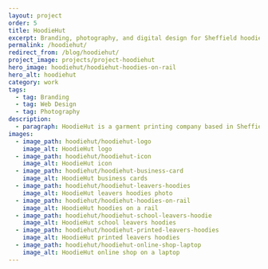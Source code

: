 ```yaml
---
layout: project
order: 5
title: HoodieHut
excerpt: Branding, photography, and digital design for Sheffield hoodie printing company, HoodieHut.
permalink: /hoodiehut/
redirect_from: /blog/hoodiehut/
project_image: projects/project-hoodiehut
hero_image: hoodiehut/hoodiehut-hoodies-on-rail
hero_alt: hoodiehut
category: work
tags:
  - tag: Branding
  - tag: Web Design
  - tag: Photography
description:
  - paragraph: HoodieHut is a garment printing company based in Sheffield. They specialise in <a class="link-body" href="https://www.hoodiehut.co.uk/ski-hoodies">ski trip hoodies</a> and <a class="link-body" href="https://www.hoodiehut.co.uk/leavers-hoodies">leavers hoodies</a> for schools, colleges, and universities.
images:
  - image_path: hoodiehut/hoodiehut-logo
    image_alt: HoodieHut logo
  - image_path: hoodiehut/hoodiehut-icon
    image_alt: HoodieHut icon
  - image_path: hoodiehut/hoodiehut-business-card
    image_alt: HoodieHut business cards
  - image_path: hoodiehut/hoodiehut-leavers-hoodies
    image_alt: HoodieHut leavers hoodies photo
  - image_path: hoodiehut/hoodiehut-hoodies-on-rail
    image_alt: HoodieHut hoodies on a rail
  - image_path: hoodiehut/hoodiehut-school-leavers-hoodie
    image_alt: HoodieHut school leavers hoodies
  - image_path: hoodiehut/hoodiehut-printed-leavers-hoodies
    image_alt: HoodieHut printed leavers hoodies
  - image_path: hoodiehut/hoodiehut-online-shop-laptop
    image_alt: HoodieHut online shop on a laptop
---
```

